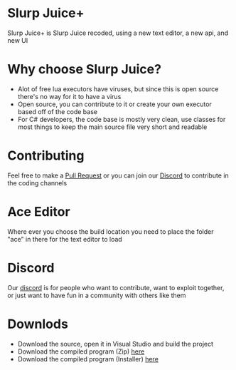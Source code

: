 # Slurp Juice+
Slurp Juice+ is Slurp Juice recoded, using a new text editor, a new api, and new UI

# Why choose Slurp Juice?
* Alot of free lua executors have viruses, but since this is open source there's no way for it to have a virus
* Open source, you can contribute to it or create your own executor based off of the code base
* For C# developers, the code base is mostly very clean, use classes for most things to keep the main source file very short and readable

# Contributing
Feel free to make a [Pull Request](https://github.com/graalpurity/Slurp-Juice-/pulls) or you can join our [Discord](https://discord.gg/K8VQZutWkA) to contribute in the coding channels

# Ace Editor
Where ever you choose the build location you need to place the folder "ace" in there for the text editor to load

# Discord
Our [discord](https://discord.gg/K8VQZutWkA) is for people who want to contribute, want to exploit together, or just want to have fun in a community with others like them

# Downlods
* Download the source, open it in Visual Studio and build the project
* Download the compiled program (Zip) [here](https://www.youtube.com/watch?v=HPk-VhRjNI8&list=PL3KnTfyhrIlcudeMemKd6rZFGDWyK23vx&ab_channel=Baj%C3%A0Blast)
* Download the compiled program (Installer) [here](https://www.youtube.com/watch?v=HPk-VhRjNI8&list=PL3KnTfyhrIlcudeMemKd6rZFGDWyK23vx&ab_channel=Baj%C3%A0Blast)
